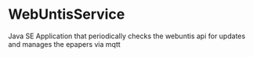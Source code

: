 # WebUntisService
Java SE Application that periodically checks the webuntis api for updates and manages the epapers via mqtt
